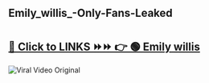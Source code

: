 
 ## Emily_willis_-Only-Fans-Leaked

# <h2><a href="https://clipsfans.com/Emily_willis_&ref=git">🔗 Click to LINKS ⏩⏩ 👉 🟢 Emily willis  </a></h2>

<a href="https://clipsfans.com/Emily_willis_&ref=git" rel="nofollow" data-target="animated-image.originalLink"><img src="https://i.ibb.co.com/xMMVF88/686577567.gif" alt="Viral Video Original" style="max-width: 100%; display: inline-block;" data-target="animated-image.originalImage"></a>
